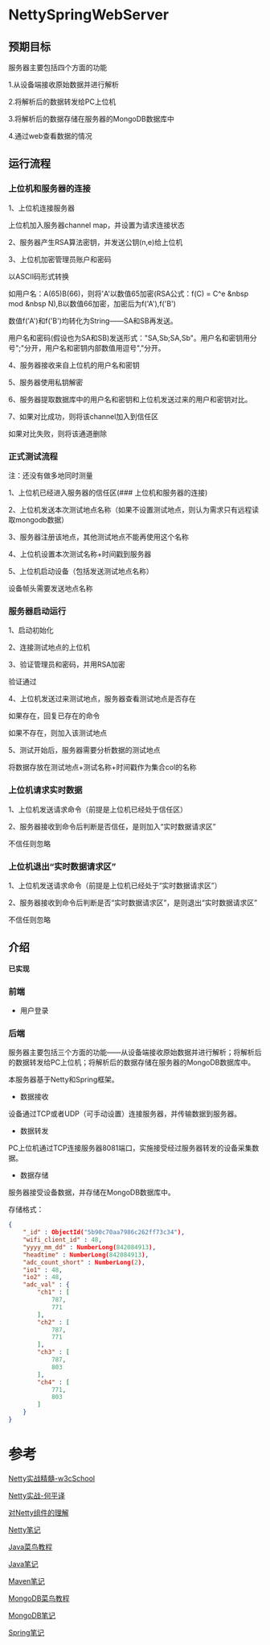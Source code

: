 # NettySpringWebServer
## 预期目标
服务器主要包括四个方面的功能

1.从设备端接收原始数据并进行解析

2.将解析后的数据转发给PC上位机

3.将解析后的数据存储在服务器的MongoDB数据库中

4.通过web查看数据的情况

## 运行流程
### 上位机和服务器的连接
1、上位机连接服务器

上位机加入服务器channel map，并设置为请求连接状态

2、服务器产生RSA算法密钥，并发送公钥(n,e)给上位机

3、上位机加密管理员账户和密码

以ASCII码形式转换

如用户名：A(65)B(66)，则将'A'以数值65加密(RSA公式：f(C) = C\^e &nbsp mod &nbsp N),B以数值66加密，加密后为f('A'),f('B')

数值f('A')和f('B')均转化为String——SA和SB再发送。

用户名和密码(假设也为SA和SB)发送形式："SA,Sb;SA,Sb"。用户名和密钥用分号";"分开，用户名和密钥内部数值用逗号","分开。

4、服务器接收来自上位机的用户名和密钥

5、服务器使用私钥解密

6、服务器提取数据库中的用户名和密钥和上位机发送过来的用户和密钥对比。

7、如果对比成功，则将该channel加入到信任区

如果对比失败，则将该通道删除

### 正式测试流程

注：还没有做多地同时测量

1、上位机已经进入服务器的信任区(### 上位机和服务器的连接)

2、上位机发送本次测试地点名称（如果不设置测试地点，则认为需求只有远程读取mongodb数据）

3、服务器注册该地点，其他测试地点不能再使用这个名称

4、上位机设置本次测试名称+时间戳到服务器

5、上位机启动设备（包括发送测试地点名称）

设备帧头需要发送地点名称

### 服务器启动运行
1、启动初始化

2、连接测试地点的上位机

3、验证管理员和密码，并用RSA加密

验证通过

4、上位机发送过来测试地点，服务器查看测试地点是否存在

如果存在，回复已存在的命令

如果不存在，则加入该测试地点

5、测试开始后，服务器需要分析数据的测试地点

将数据存放在测试地点+测试名称+时间戳作为集合col的名称

### 上位机请求实时数据
1、上位机发送请求命令（前提是上位机已经处于信任区）

2、服务器接收到命令后判断是否信任，是则加入“实时数据请求区”

不信任则忽略

### 上位机退出“实时数据请求区”

1、上位机发送请求命令（前提是上位机已经处于“实时数据请求区”）

2、服务器接收到命令后判断是否“实时数据请求区”，是则退出“实时数据请求区”

不信任则忽略

## 介绍
**已实现**

### 前端
* 用户登录

### 后端
服务器主要包括三个方面的功能——从设备端接收原始数据并进行解析；将解析后的数据转发给PC上位机；将解析后的数据存储在服务器的MongoDB数据库中。

本服务器基于Netty和Spring框架。

* 数据接收

设备通过TCP或者UDP（可手动设置）连接服务器，并传输数据到服务器。

* 数据转发

PC上位机通过TCP连接服务器8081端口，实施接受经过服务器转发的设备采集数据。

* 数据存储

服务器接受设备数据，并存储在MongoDB数据库中。

存储格式：

```Json
{
    "_id" : ObjectId("5b90c70aa7986c262ff73c34"),
    "wifi_client_id" : 48,
    "yyyy_mm_dd" : NumberLong(842084913),
    "headtime" : NumberLong(842084913),
    "adc_count_short" : NumberLong(2),
    "io1" : 48,
    "io2" : 48,
    "adc_val" : {
        "ch1" : [
            787,
            771
        ],
        "ch2" : [
            787,
            771
        ],
        "ch3" : [
            787,
            803
        ],
        "ch4" : [
            771,
            803
        ]
    }
}
```


# 参考

[Netty实战精髓-w3cSchool](https://www.w3cschool.cn/essential_netty_in_action/ "Netty实战精髓-w3cSchool")

[Netty实战-何平译](https://book.douban.com/subject/27038538/ "Netty实战-何平译")

[对Netty组件的理解](http://neyzoter.cn/2018/09/07/Netty-EventLoopGroup-EventLoop-Channel-Channle-ChannlePipeline-et/ "对Netty组件的理解（Channel、Pipeline、EventLoop等）")

[Netty笔记](http://neyzoter.cn/wiki/Netty/ "Netty笔记")

[Java菜鸟教程](http://www.runoob.com/java/java-tutorial.html "Java菜鸟教程")

[Java笔记](http://neyzoter.cn/wiki/Java/ "Java笔记")

[Maven笔记](http://neyzoter.cn/wiki/MAVEN/ "Maven笔记")

[MongoDB菜鸟教程](http://www.runoob.com/mongodb/mongodb-tutorial.html "MongoDB菜鸟教程")

[MongoDB笔记](http://neyzoter.cn/wiki/MongoDB/ "MongoDB笔记")

[Spring笔记](http://neyzoter.cn/wiki/Spring/ "Spring笔记")


